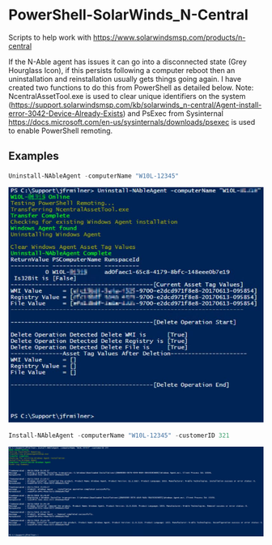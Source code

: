 # PowerShell-SolarWinds_N-Central
Scripts to help work with https://www.solarwindsmsp.com/products/n-central

If the N-Able agent has issues it can go into a disconnected state (Grey Hourglass Icon), if this persists following a computer reboot then an uninstallation and reinstallation usually gets things going again. I have created two functions to do this from PowerShell as detailed below.
Note: NcentralAssetTool.exe is used to clear unique identifiers on the system (https://support.solarwindsmsp.com/kb/solarwinds_n-central/Agent-install-error-3042-Device-Already-Exists) and PsExec from Sysinternal https://docs.microsoft.com/en-us/sysinternals/downloads/psexec is used to enable PowerShell remoting. 

## Examples

 ```powershell
Uninstall-NAbleAgent -computerName "W10L-12345"
```
![Uninstall](https://github.com/jfrmilner/PowerShell-SolarWinds_N-Central/blob/master/Images/Uninstall-NableAgent.JPG)

 ```powershell
Install-NAbleAgent -computerName "W10L-12345" -customerID 321
```
![Install](https://github.com/jfrmilner/PowerShell-SolarWinds_N-Central/blob/master/Images/Install-NableAgent.JPG)
